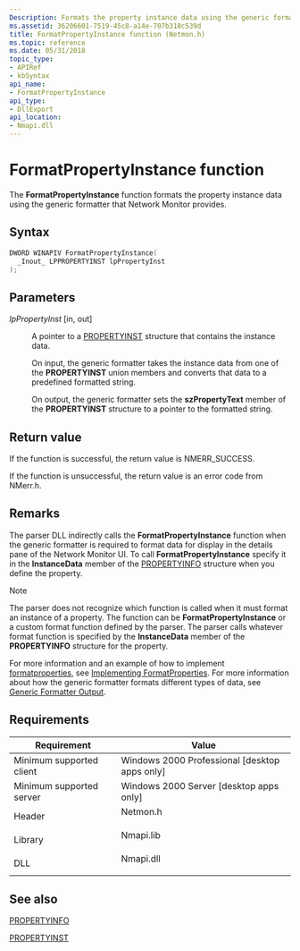 ```yaml
---
Description: Formats the property instance data using the generic formatter that Network Monitor provides.
ms.assetid: 36206601-7519-45c8-a14e-707b318c539d
title: FormatPropertyInstance function (Netmon.h)
ms.topic: reference
ms.date: 05/31/2018
topic_type: 
- APIRef
- kbSyntax
api_name: 
- FormatPropertyInstance
api_type: 
- DllExport
api_location: 
- Nmapi.dll
---
```


# FormatPropertyInstance function

The **FormatPropertyInstance** function formats the property instance data using the generic formatter that Network Monitor provides.

## Syntax


```C++
DWORD WINAPIV FormatPropertyInstance(
  _Inout_ LPPROPERTYINST lpPropertyInst
);
```



## Parameters

<dl> <dt>

*lpPropertyInst* \[in, out\]
</dt> <dd>

A pointer to a [PROPERTYINST](propertyinst.md) structure that contains the instance data.

On input, the generic formatter takes the instance data from one of the **PROPERTYINST** union members and converts that data to a predefined formatted string.

On output, the generic formatter sets the **szPropertyText** member of the **PROPERTYINST** structure to a pointer to the formatted string.

</dd> </dl>

## Return value

If the function is successful, the return value is NMERR\_SUCCESS.

If the function is unsuccessful, the return value is an error code from NMerr.h.

## Remarks

The parser DLL indirectly calls the **FormatPropertyInstance** function when the generic formatter is required to format data for display in the details pane of the Network Monitor UI. To call **FormatPropertyInstance** specify it in the **InstanceData** member of the [PROPERTYINFO](propertyinfo.md) structure when you define the property.

> [!Note]  
> The parser does not recognize which function is called when it must format an instance of a property. The function can be **FormatPropertyInstance** or a custom format function defined by the parser. The parser calls whatever format function is specified by the **InstanceData** member of the **PROPERTYINFO** structure for the property.

 

For more information and an example of how to implement [formatproperties](formatproperties.md), see [Implementing FormatProperties](implementing-formatproperties.md). For more information about how the generic formatter formats different types of data, see [Generic Formatter Output](generic-formatter-output.md).

## Requirements



| Requirement | Value |
|-------------------------------------|--------------------------------------------------------------------------------------|
| Minimum supported client<br/> | Windows 2000 Professional \[desktop apps only\]<br/>                           |
| Minimum supported server<br/> | Windows 2000 Server \[desktop apps only\]<br/>                                 |
| Header<br/>                   | <dl> <dt>Netmon.h</dt> </dl>  |
| Library<br/>                  | <dl> <dt>Nmapi.lib</dt> </dl> |
| DLL<br/>                      | <dl> <dt>Nmapi.dll</dt> </dl> |



## See also

<dl> <dt>

[PROPERTYINFO](propertyinfo.md)
</dt> <dt>

[PROPERTYINST](propertyinst.md)
</dt> </dl>

 

 




